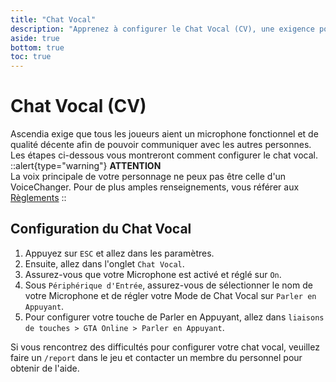 ```yaml
---
title: "Chat Vocal"
description: "Apprenez à configurer le Chat Vocal (CV), une exigence pour jouer sur Ascendia."
aside: true
bottom: true
toc: true
---
```


# Chat Vocal (CV)

Ascendia exige que tous les joueurs aient un microphone fonctionnel et de qualité décente afin de pouvoir communiquer avec les autres personnes. Les étapes ci-dessous vous montreront comment configurer le chat vocal.
::alert{type="warning"}
**ATTENTION**
<br />
La voix principale de votre personnage ne peux pas être celle d'un VoiceChanger. Pour de plus amples renseignements, vous référer aux [Règlements](/docs/reglements/reglements)
::

## Configuration du Chat Vocal

1. Appuyez sur `ESC` et allez dans les paramètres.
2. Ensuite, allez dans l'onglet `Chat Vocal`.
3. Assurez-vous que votre Microphone est activé et réglé sur `On`.
4. Sous `Périphérique d'Entrée`, assurez-vous de sélectionner le nom de votre Microphone et de régler votre Mode de Chat Vocal sur `Parler en Appuyant`.
5. Pour configurer votre touche de Parler en Appuyant, allez dans `liaisons de touches > GTA Online > Parler en Appuyant`.

Si vous rencontrez des difficultés pour configurer votre chat vocal, veuillez faire un `/report` dans le jeu et contacter un membre du personnel pour obtenir de l'aide.
